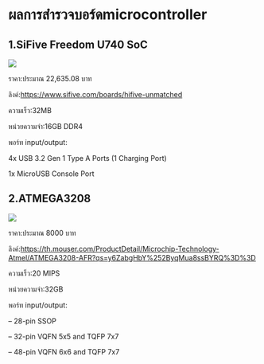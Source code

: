 # ผลการสำรวจบอร์ดmicrocontroller
## 1.SiFive Freedom U740 SoC
![](https://images.prismic.io/sifive/2ff587dd-12e5-4512-a196-9de7e41989d9_unmatched_board.png?auto=compress,format) 

ราคา:ประมาณ 22,635.08 บาท


ลิงค์:https://www.sifive.com/boards/hifive-unmatched


ความเร็ว:32MB


หน่วยความจำ:16GB DDR4


พอร์ท input/output:


4x USB 3.2 Gen 1 Type A Ports (1 Charging Port)


1x MicroUSB Console Port
## 2.ATMEGA3208
![](https://th.mouser.com/images/mouserelectronics/images/TQFP_32_t.jpg)


ราคา:ประมาณ 8000 บาท


ลิงค์:https://th.mouser.com/ProductDetail/Microchip-Technology-Atmel/ATMEGA3208-AFR?qs=y6ZabgHbY%252ByqMua8ssBYRQ%3D%3D


ความเร็ว:20 MIPS


หน่วยความจำ:32GB 


พอร์ท input/output:


– 28-pin SSOP


– 32-pin VQFN 5x5 and TQFP 7x7


– 48-pin VQFN 6x6 and TQFP 7x7



